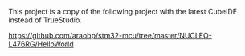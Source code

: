 This project is a copy of the following project with the latest CubeIDE instead of TrueStudio.

https://github.com/araobp/stm32-mcu/tree/master/NUCLEO-L476RG/HelloWorld
